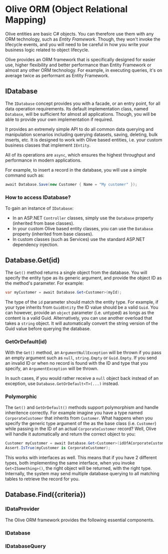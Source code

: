 # Olive ORM (Object Relational Mapping)

Olive entities are basic C# objects. You can therefore use them with any ORM technology, such as *Entity Framework*. Though, they won't invoke the lifecycle events, and you will need to be careful in how you write your business logic related to object lifecycle.

Olive provides an ORM framework that is specifically designed for easier use, higher flexibility and better performance than Entity Framework or almost any other ORM technology. For example, in executing queries, it's on average twice as performant as Entity Framework.

## IDatabase
The `IDatabase` concept provides you with a facade, or an entry point, for all data operation requirements. Its default implementation class, named `Database`, will be sufficient for almost all applications. Though, you will be able to provide your own implementation if required.

It provides an extremely simple API to do all common data querying and manipulation scenarios including querying datasets, saving, deleting, bulk inserts, etc. It is designed to work with Olive based entities, i.e. your custom business classes that implement `IEntity`.

All of its operations are `async`, which ensures the highest throughput and performance in modern applications.

For example, to insert a record in the database, you will use a simple command such as:
```csharp
await Database.Save(new Customer { Name = "My customer" });
```

### How to access IDatabase?
To gain an instance of `IDatabase`:
- In an ASP.NET `Controller` classes, simply use the `Database` property (inherited from base classes).
- In your custom Olive based entity classes, you can use the `Database` property (inherited from base classes).
- In custom classes (such as Services) use the standard ASP.NET dependency injection.

## Database.Get<T>(id)
The `Get()` method returns a single object from the database. You will specify the entity type as its generic argument, and provide the object ID as the method's parameter. For example:
```csharp
var myCustomer = await Database.Get<Customer>(myId);
```
The type of the `id` parameter should match the entity type. For example, if your type inherits from `GuidEntity` the ID value should be a valid `Guid`. You can however, provide an `object` parameter (i.e. untyped) as longs as the content is a valid Guid. Alternatively, you can use another overload that takes a `string` object. It will automatically convert the string version of the Guid value before querying the database.
  
### GetOrDefault<T>(id)
With the `Get()` method, an `ArgumentNullException` will be thrown if you pass an empty argument such as `null`, `string.Empty` or `Guid.Empty`. If you send an invalid ID or when no record is found with the ID and type that you specify, an `ArgumentException` will be thrown.

In such cases, if you would rather receive a `null` object back instead of an exception, use `Database.GetOrDefault<T>(...)` instead.

### Polymorphic
The `Get()` and `GetOrDefault()` methods support polymorphism and handle inheritence correctly. For example imagine you have a type named `CorporateCustomer` that inherits from `Customer`. What happens when you specify the generic type argument of the as the base class (i.e. `Customer`) while passing in the ID of an actual `CorporateCustomer` record? Well, Olive will handle it automatically and return the correct object to you:
```csharp
Customer myCustomer = await Database.Get<Customer>(idOfACorporateCustomer);
Assert.IsTrue(myCustomer is CorporateCustomer);
```

This works with interfaces as well. This means that if you have 2 different types, both implementing the same interface, when you invoke `Get<ISomething>()`, the right object will be returned, with the right type. Internally, the system may send multiple database querying to all matching tables to retrieve the record for you.

## Database.Find<T>({criteria})
### IDataProvider


The Olive ORM framework provides the following essential components.


### IDatabase

### IDatabaseQuery<T>
  


